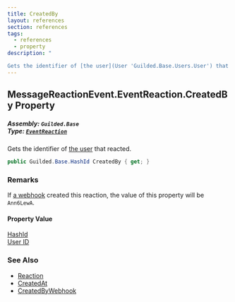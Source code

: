 ```yaml
---
title: CreatedBy
layout: references
section: references
tags:
  - references
  - property
description: "

Gets the identifier of [the user](User 'Guilded.Base.Users.User') that reacted."
---
```


## MessageReactionEvent.EventReaction.CreatedBy Property
##### **Assembly:** `Guilded.Base`<br/>**Type:** [`EventReaction`](MessageReactionEvent.EventReaction 'Guilded.Base.Events.MessageReactionEvent.EventReaction')

Gets the identifier of [the user](User 'Guilded.Base.Users.User') that reacted.

```csharp
public Guilded.Base.HashId CreatedBy { get; }
```

### Remarks
  
If [a webhook](Webhook 'Guilded.Base.Servers.Webhook') created this reaction, the value of this property will be `Ann6LewA`.

#### Property Value
[HashId](HashId 'Guilded.Base.HashId')  
[User ID](UserSummary.Id 'Guilded.Base.Users.UserSummary.Id')

### See Also
- [Reaction](Reaction 'Guilded.Base.Content.Reaction')
- [CreatedAt](Reaction.CreatedAt 'Guilded.Base.Content.Reaction.CreatedAt')
- [CreatedByWebhook](Reaction.CreatedByWebhook 'Guilded.Base.Content.Reaction.CreatedByWebhook')
